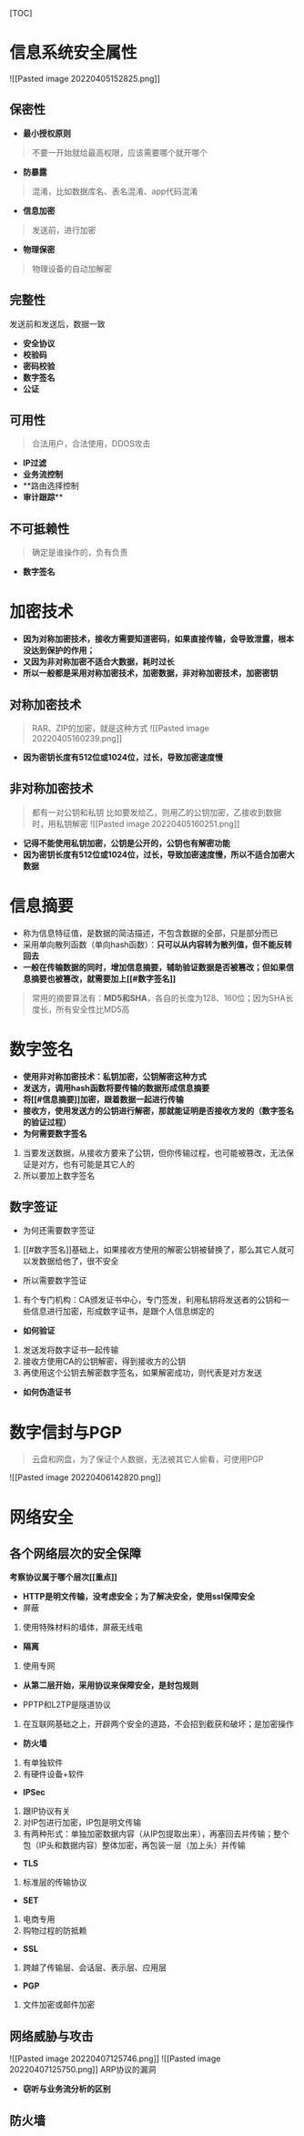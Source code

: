 [TOC]

# 信息系统安全属性
![[Pasted image 20220405152825.png]]

## 保密性
* **最小授权原则**
> 不要一开始就给最高权限，应该需要哪个就开哪个

* **防暴露**
> 混淆，比如数据库名、表名混淆、app代码混淆

* **信息加密**
> 发送前，进行加密

* **物理保密**
> 物理设备的自动加解密

## 完整性
发送前和发送后，数据一致
* **安全协议**
* **校验码**
* **密码校验**
* **数字签名**
* **公证**

## 可用性
> 合法用户，合法使用，DDOS攻击

* **IP过滤**
* **业务流控制**
* **路由选择控制
* **审计跟踪****

## 不可抵赖性
> 确定是谁操作的，负有负责
* **数字签名**

# 加密技术
* **因为对称加密技术，接收方需要知道密码，如果直接传输，会导致泄露，根本没达到保护的作用；**
* **又因为非对称加密不适合大数据，耗时过长**
* **所以一般都是采用对称加密技术，加密数据，非对称加密技术，加密密钥**
## 对称加密技术
> RAR、ZIP的加密，就是这种方式
![[Pasted image 20220405160239.png]]
* **因为密钥长度有512位或1024位，过长，导致加密速度慢**

## 非对称加密技术
> 都有一对公钥和私钥
> 比如要发给乙，则用乙的公钥加密，乙接收到数据时，用私钥解密
![[Pasted image 20220405160251.png]]
* **记得不能使用私钥加密，公钥是公开的，公钥也有解密功能**
* **因为密钥长度有512位或1024位，过长，导致加密速度慢，所以不适合加密大数据**

# 信息摘要
* 称为信息特征值，是数据的简洁描述，不包含数据的全部，只是部分而已
* 采用单向散列函数（单向hash函数）：**只可以从内容转为散列值，但不能反转回去**
* **一般在传输数据的同时，增加信息摘要，辅助验证数据是否被篡改；但如果信息摘要也被篡改，就需要加上[[#数字签名]]**

> 常用的摘要算法有：**MD5和SHA**，各自的长度为128、160位；因为SHA长度长，所有安全性比MD5高

# 数字签名
* **使用非对称加密技术：私钥加密，公钥解密这种方式**
* **发送方，调用hash函数将要传输的数据形成信息摘要**
* **将[[#信息摘要]]加密，跟着数据一起进行传输**
* **接收方，使用发送方的公钥进行解密，那就能证明是否接收方发的（数字签名的验证过程）**
* **为何需要数字签名**
1. 当要发送数据，从接收方要来了公钥，但你传输过程，也可能被篡改，无法保证是对方，也有可能是其它人的
2. 所以要加上数字签名

## 数字签证
* 为何还需要数字签证
1. [[#数字签名]]基础上，如果接收方使用的解密公钥被替换了，那么其它人就可以发数据给他了，很不安全

* 所以需要数字签证
1. 有个专门机构：CA颁发证书中心，专门签发，利用私钥将发送者的公钥和一些信息进行加密，形成数字证书，是跟个人信息绑定的

* **如何验证**
1. 发送发将数字证书一起传输
2. 接收方使用CA的公钥解密，得到接收方的公钥
3. 再使用这个公钥去解密数字签名，如果解密成功，则代表是对方发送

* **如何伪造证书**
                                                   

# 数字信封与PGP
> 云盘和网盘，为了保证个人数据，无法被其它人偷看，可使用PGP

![[Pasted image 20220406142820.png]]

# 网络安全
## 各个网络层次的安全保障
**考察协议属于哪个层次[[重点]]**

* **HTTP是明文传输，没考虑安全；为了解决安全，使用ssl保障安全**
* 屏蔽
1. 使用特殊材料的墙体，屏蔽无线电
* **隔离**
1. 使用专网

* **从第二层开始，采用协议来保障安全，是封包规则**

* PPTP和L2TP是隧道协议
1. 在互联网基础之上，开辟两个安全的道路，不会招到截获和破坏；是加密操作

* **防火墙**
1. 有单独软件
2. 有硬件设备+软件

* **IPSec**
1. 跟IP协议有关
2. 对IP包进行加密，IP包是明文传输
3. 有两种形式：单独加密数据内容（从IP包提取出来），再塞回去并传输；整个包（IP头和数据内容）整体加密，再包装一层（加上头）并传输

* **TLS**
1. 标准层的传输协议

* **SET**
1. 电商专用
2. 购物过程的防抵赖

* **SSL**
1. 跨越了传输层、会话层、表示层、应用层

* **PGP**
1. 文件加密或邮件加密

## 网络威胁与攻击
![[Pasted image 20220407125746.png]]
![[Pasted image 20220407125750.png]]
ARP协议的漏洞

* **窃听与业务流分析的区别**

## 防火墙


